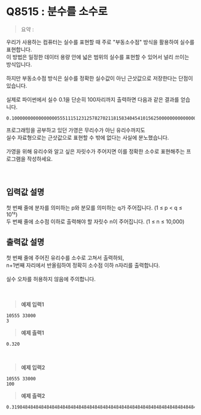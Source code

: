 # Q8515 : 분수를 소수로

> 요약 : 

우리가 사용하는 컴퓨터는 실수를 표현할 때 주로 "부동소수점" 방식을 활용하여 실수를 표현합니다. <br>
이 방법은 일정한 데이터 용량 안에 넓은 범위의 실수를 표현할 수 있어서 널리 쓰이는 방식입니다. <br>
<br>
하지만 부동소수점 방식은 실수를 정확한 실수값이 아닌 근삿값으로 저장한다는 단점이 있습니다. <br>
<br>
실제로 파이썬에서 실수 0.1을 단순히 100자리까지 출력하면 다음과 같은 결과를 얻습니다. <br>
```
0.1000000000000000055511151231257827021181583404541015625000000000000000000000000000000000000000000000
```
프로그래밍을 공부하고 있던 가영은 무리수가 아닌 유리수까지도 <br>
실수 자료형으로는 근삿값으로 표현할 수 밖에 없다는 사실에 분노했습니다.<br>
<br>
가영을 위해 유리수와 알고 싶은 자릿수가 주어지면 이를 정확한 소수로 표현해주는 프로그램을 작성하세요. <br>
<br><br>

## 입력값 설명
첫 번째 줄에 분자를 의미하는 p와 분모를 의미하는 q가 주어집니다. (1 ≤ p < q ≤ 10¹²)<br>
두 번째 줄에 소수점 이하로 출력해야 할 자릿수 n이 주어집니다. (1 ≤ n ≤ 10,000)<br>


## 출력값 설명
첫 번째 줄에 주어진 유리수를 소수로 고쳐서 출력하되,<br>
n+1번째 자리에서 반올림하여 정확히 소수점 이하 n자리를 출력합니다.<br>
<br>
실수 오차를 허용하지 않음에 주의합니다.<br>
<br><br>

> **예제 입력1**
```
10555 33000
3
```

> **예제 출력1**
```
0.320
```
<br>

> **예제 입력2**
```
10555 33000
100
```

> **예제 출력2**
```
0.3198484848484848484848484848484848484848484848484848484848484848484848484848484848484848484848484848
```